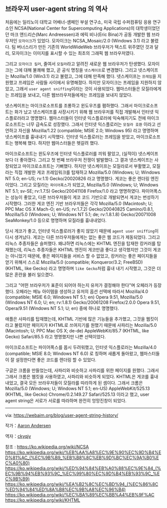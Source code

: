## 브라우저 user-agent string 의 역사


처음에는 일리노이 대학교 어배너-섐페인 부설 연구소, 미국 국립 수퍼컴퓨팅 응용 연구소인 NCSA(National Center for Supercomputing Applications)의 대학생이었던 던 마크 앤드리슨(Marc Andreessen)과 에릭 비나(Eric Bina)가 공동 개발한 웹 브라우저인 `모자이크`가 있었다. 모자이크는 NCSA_Mosaic/2.0 (Windows 3.1) 라고 불렸다. 팀 버너스리가 만든 기존의 WorldWideWeb 브라우저가 텍스트 위주였던 것과 달리, 모자이크는 이미지를 표시할 수 있는 최초의 그래픽 웹 브라우저였다.


그리고 `모자이크 킬러`, 줄여서 `모질라`라고 알려진 새로운 웹 브라우저가 탄생했다. 모자이크는 그에 대해 불쾌해 했고, 곧 공식 명칭을 `넷스케이프`로 변경했다. 그리고 넷스케이프는 Mozilla/1.0 (Win3.1) 라고 불렸고, 그에 대해 만족해 했다.
넷스케이프는 `프레임`을 지원했고 프레임은 사람들 사이에서 유명해졌다. 하지만 모자이크는 프레임을 지원하지 않았고, 그래서 `user agent sniffing`이라는 것이 사용되었다. 웹마스터들은 모질라에게는 프레임을 보내고, 다른 웹브라우저들에게는 프레임을 보내지 않았다.


넷스케이프는 마이크로소프트를 조롱하고 윈도우즈를 폄하했다. 그래서 마이크로소프트는 화가 났고 넷스케이프를 사장시키기 위해 웹 브라우저를 직접 개발해서 인터넷 익스플로러라고 명명했다. 웹마스터들이 인터넷 익스플로러에 익숙해지기도 전에 마이크로소프트는 너무 급속도로 성장했다. 그래서 인터넷 익스플로러는 `모질라 호환` 이라고 선언하고 자신을 Mozilla/1.22 (compatible; MSIE 2.0; Windows 95) 라고 명명하며 넷스케이프를 흉내내기 시작했다. 인터넷 익스플로러는 프레임을 받았고, 마이크로소프트는 행복해 했다. 하지만 웹마스터들은 헷갈려 했다.


마이크로소프트는 윈도우즈에 인터넷 익스플로러를 끼워 팔았고, (실적이) 넷스케이프보다 더 좋아졌다. 그리고 첫 번째 브라우저 전쟁이 발발했다. 그 결과 넷스케이프는 사장되었고 마이크로소프트는 기뻐했다. 하지만 넷스케이프는 모질라로서 부활했고, 모질라는 직접 개발한 게코 프레임워크를 탑재하고 Mozilla/5.0 (Windows; U; Windows NT 5.0; en-US; rv:1.1) Gecko/20020826 라고 명명했다. 게코는 좋은 렌더링 엔진이었다. 그리고 모질라는 `파이어폭스`가 되었고, Mozilla/5.0 (Windows; U; Windows NT 5.1; sv-SE; rv:1.7.5) Gecko/20041108 Firefox/1.0 라고 명명하였다. 파이어폭스는 성능이 좋았고, 다른 브라우저들이 게코 코드 기반으로 개발되면서 게코는 번성하기 시작했다. 그러한 게코 엔진 기반 브라우저들은 각각 Mozilla/5.0 (Macintosh; U; PPC Mac OS X Mach-O; en-US; rv:1.7.2) Gecko/20040825 Camino/0.8.1, Mozilla/5.0 (Windows; U; Windows NT 5.1; de; rv:1.8.1.8) Gecko/20071008 SeaMonkey/1.0 등으로 명명하며 모질라를 흉내내었다. 


당시 게코가 좋고, 인터넷 익스플로러가 좋지 않았기 때문에 `agent user sniffing`이 다시 생겨났다. 게코는 다른 브라우저들에게는 없는 좋은 웹 코드가 제동되었다. 그리고 리눅스 추종자들은 슬퍼했다. 왜냐하면 리눅스에는 KHTML 엔진을 탑재한 캉커러를 탑재했는데, 리눅스 추종자들은 KHTML 엔진이 게코만큼 좋다고 생각했지만 그것이 게코는 아니었기 때문에, 좋은 페이지들을 서비스 할 수 없었고, 캉커러는 좋은 페이지들을 얻기 위해서 스스로 Mozilla/5.0 (compatible; Konqueror/3.2; FreeBSD) (KHTML, like Gecko) 라고 명명하며 `like Gecko`처럼 흉내 내기 시작했고, 그것은 더 많은 혼란을 불러 일으켰다.


그리고 "어떤 브라우저가 표준이 되어야 하는지 유저가 결정해야 한다"며 오페라가 등장했다. 오페라는 메뉴 아이템을 생성하고 유저의 옵션 선택에 따라서 Mozilla/4.0 (compatible; MSIE 6.0; Windows NT 5.1; en) Opera 9.51, Mozilla/5.0 (Windows NT 6.0; U; en; rv:1.8.1) Gecko/20061208 Firefox/2.0.0 Opera 9.51, Opera/9.51 (Windows NT 5.1; U; en) 중에 하나로 명명했다.


애플은 사파리를 탑재했는데, KHTML 기반에 많은 기능들을 추가했고, 그것을 웹킷이라고 불렀지만 페이지가 KHTML로 쓰여지기를 원했기 때문에 사파리는 Mozilla/5.0 (Macintosh; U; PPC Mac OS X; de-de) AppleWebKit/85.7 (KHTML, like Gecko) Safari/85.5 라고 명명했지만 나쁜 선택이었다.


마이크로소프트는 파이어폭스를 몹시 두려워했고, 인터넷 익스플로러는 Mozilla/4.0 (compatible; MSIE 8.0; Windows NT 6.0) 로 칭하며 새롭게 돌아왔고, 웹마스터들이 잘 설정한다면 좋은 코드를 렌더링 할 수 있었다.


구글은 크롬을 만들었는데, 사파리와 비슷하고 사파리를 위한 페이지를 원했다. 그래서 그래서 크롬은 웹킷을 사용하였고, 사파리와 비슷하게 되었다. KHTML은 게코를 흉내내었고, 결국 모든 브라우저들이 모질라를 따라하게 된 셈이다. 그래서 크롬은 Mozilla/5.0 (Windows; U; Windows NT 5.1; en-US) AppleWebKit/525.13 (KHTML, like Gecko) Chrome/0.2.149.27 Safari/525.13 이라고 했고, user agent string은 서로가 서로를 따라하며 완전히 엉망진창이 되었다.  


---

via: https://webaim.org/blog/user-agent-string-history/


작가：[Aaron Andersen](https://webaim.org/blog/user-agent-string-history/)

역자：[ckyqjy](https://github.com/ckyqjy)

참조 : 
https://ko.wikipedia.org/wiki/NCSA
https://ko.wikipedia.org/wiki/%EB%AA%A8%EC%9E%90%EC%9D%B4%ED%81%AC_(%EC%9B%B9_%EB%B8%8C%EB%9D%BC%EC%9A%B0%EC%A0%80)
https://ko.wikipedia.org/wiki/%ED%94%84%EB%A0%88%EC%9E%84_(%EC%9B%94%EB%93%9C_%EC%99%80%EC%9D%B4%EB%93%9C_%EC%9B%B9)
https://ko.wikipedia.org/wiki/%EA%B2%8C%EC%BD%94_(%EC%86%8C%ED%94%84%ED%8A%B8%EC%9B%A8%EC%96%B4)
https://ko.wikipedia.org/wiki/%EC%BA%89%EC%BB%A4%EB%9F%AC
https://ko.wikipedia.org/wiki/KHTML
